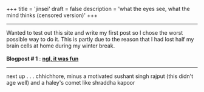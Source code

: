 +++
title = 'jinsei'
draft = false
description = 'what the eyes see, what the mind thinks (censored version)'
+++

---
Wanted to test out this site and write my first post so I chose the worst possible way to do it. This is partly due to the reason that I had lost half my brain cells at home during my winter break.
\
\
**Blogpost # 1**  : **[ngl, it was fun](https://u-d-ash.github.io/Bloggo/blogposts/ngl/)**

---

next up . . . chhichhore, minus a motivated sushant singh rajput (this didn't age well) and a haley's comet like shraddha kapoor